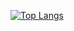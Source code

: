 
[![Top Langs](https://github-readme-stats.vercel.app/api/top-langs/?username=nikitafin&layout=compact)](https://github.com/anuraghazra/github-readme-stats)

<!--
**nikitafin/nikitafin** is a ✨ _special_ ✨ repository because its `README.md` (this file) appears on your GitHub profile.

Here are some ideas to get you started:

- 🔭 I’m currently working on ...
- 🌱 I’m currently learning ...
- 👯 I’m looking to collaborate on ...
- 🤔 I’m looking for help with ...
- 💬 Ask me about ...
- 📫 How to reach me: ...
- 😄 Pronouns: ...
- ⚡ Fun fact: ...
-->

